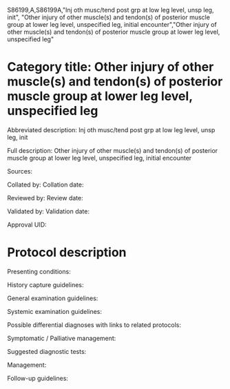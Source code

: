 S86199,A,S86199A,"Inj oth musc/tend post grp at low leg level, unsp leg, init", "Other injury of other muscle(s) and tendon(s) of posterior muscle group at lower leg level, unspecified leg, initial encounter","Other injury of other muscle(s) and tendon(s) of posterior muscle group at lower leg level, unspecified leg"
# Category title: Other injury of other muscle(s) and tendon(s) of posterior muscle group at lower leg level, unspecified leg

Abbreviated description: Inj oth musc/tend post grp at low leg level, unsp leg, init

Full description: Other injury of other muscle(s) and tendon(s) of posterior muscle group at lower leg level, unspecified leg, initial encounter

Sources:

Collated by:
Collation date:

Reviewed by:
Review date:

Validated by:
Validation date:

Approval UID:

# Protocol description

Presenting conditions:

History capture guidelines:

General examination guidelines:

Systemic examination guidelines:

Possible differential diagnoses with links to related protocols:

Symptomatic / Palliative management:

Suggested diagnostic tests:

Management:

Follow-up guidelines:
